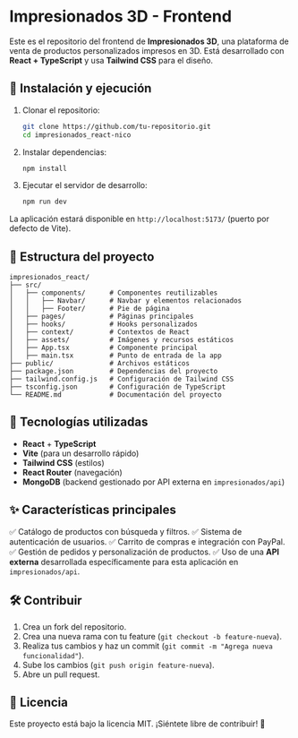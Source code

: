 # Impresionados 3D - Frontend

Este es el repositorio del frontend de **Impresionados 3D**, una plataforma de venta de productos personalizados impresos en 3D. Está desarrollado con **React + TypeScript** y usa **Tailwind CSS** para el diseño.

## 🚀 Instalación y ejecución

1. Clonar el repositorio:
   ```bash
   git clone https://github.com/tu-repositorio.git
   cd impresionados_react-nico
   ```

2. Instalar dependencias:
   ```bash
   npm install
   ```

3. Ejecutar el servidor de desarrollo:
   ```bash
   npm run dev
   ```

La aplicación estará disponible en `http://localhost:5173/` (puerto por defecto de Vite).

## 📂 Estructura del proyecto

```
impresionados_react/
├── src/
│   ├── components/      # Componentes reutilizables
│   │   ├── Navbar/      # Navbar y elementos relacionados
│   │   ├── Footer/      # Pie de página
│   ├── pages/           # Páginas principales
│   ├── hooks/           # Hooks personalizados
│   ├── context/         # Contextos de React
│   ├── assets/          # Imágenes y recursos estáticos
│   ├── App.tsx          # Componente principal
│   ├── main.tsx         # Punto de entrada de la app
├── public/              # Archivos estáticos
├── package.json         # Dependencias del proyecto
├── tailwind.config.js   # Configuración de Tailwind CSS
├── tsconfig.json        # Configuración de TypeScript
└── README.md            # Documentación del proyecto
```

## 🔧 Tecnologías utilizadas

- **React** + **TypeScript**
- **Vite** (para un desarrollo rápido)
- **Tailwind CSS** (estilos)
- **React Router** (navegación)
- **MongoDB** (backend gestionado por API externa en `impresionados/api`)

## ✨ Características principales

✅ Catálogo de productos con búsqueda y filtros.
✅ Sistema de autenticación de usuarios.
✅ Carrito de compras e integración con PayPal.
✅ Gestión de pedidos y personalización de productos.
✅ Uso de una **API externa** desarrollada específicamente para esta aplicación en `impresionados/api`.

## 🛠 Contribuir

1. Crea un fork del repositorio.
2. Crea una nueva rama con tu feature (`git checkout -b feature-nueva`).
3. Realiza tus cambios y haz un commit (`git commit -m "Agrega nueva funcionalidad"`).
4. Sube los cambios (`git push origin feature-nueva`).
5. Abre un pull request.

## 📜 Licencia

Este proyecto está bajo la licencia MIT. ¡Siéntete libre de contribuir! 🚀

